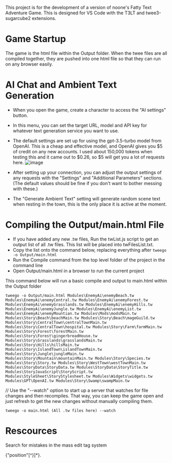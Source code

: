 This project is for the development of a version of noone's Fatty Text Adventure Game. This is designed for VS Code with the T3LT and twee3-sugarcube2 extensions.   

# Game Startup 
The game is the html file within the Output folder. 
When the twee files are all compiled together, they are pushed into one html file so that they can run on any browser easily.  

# AI Chat and Ambient Text Generation
* When you open the game, create a character to access the "AI settings" button.
* In this menu, you can set the target URL, model and API key for whatever text generation service you want to use.
* The default settings are set up for using the gpt-3.5-turbo model from OpenAI. This is a cheap and effective model, and OpenAI gives you $5 of credit on any new accounts. I used about 150,000 tokens when testing this and it came out to $0.26, so $5 will get you a lot of requests here.
![image](https://github.com/FullnRound/ftag-public/assets/156125949/8c3787e0-bd05-4ed1-ab09-d08bc0157ed8)

* After setting up your connection, you can adjust the output settings of any requests with the "Settings" and "Additional Parameters" sections. (The default values should be fine if you don't want to bother messing with these.)
* The "Generate Ambient Text" setting will generate random scene text when resting in the town, this is the only place it is active at the moment.


# Compiling the Output/main.html File
* If you have added any new .tw files, Run the twList.js script to get an output list of all .tw files. This list will be placed into twFilesList.txt.  
* Copy the list onto the command below, replacing everything after ```tweego -o Output/main.html```  
* Run the Compile command from the top level folder of the project in the command line  
* Open Output/main.html in a browser to run the current project  

This command below will run a basic compile and output to main.html within the Output folder  

````tweego -o Output/main.html Modules\EnemyAi\enemyBeach.tw Modules\EnemyAi\enemyCentral.tw Modules\EnemyAi\enemyForest.tw Modules\EnemyAi\enemyGrasslands.tw Modules\EnemyAi\enemyHills.tw Modules\EnemyAi\enemyJungle.tw Modules\EnemyAi\enemyList.tw Modules\EnemyAi\enemyMountian.tw Modules\Mods\modsMain.tw Modules\Story\Beach\beachMain.tw Modules\Story\Beach\mageGuild.tw Modules\Story\CentralTown\centralTownMain.tw Modules\Story\CentralTown\hospital.tw Modules\Story\Farm\farmMain.tw Modules\Story\Forest\forestMain.tw Modules\Story\Forest\gingerbreadHouse.tw Modules\Story\Grasslands\grasslandsMain.tw Modules\Story\Hills\hillsMain.tw Modules\Story\IslandTown\islandTownMain.tw Modules\Story\Jungle\jungleMain.tw Modules\Story\Mountain\mountainMain.tw Modules\Story\Species.tw Modules\Story\Story.tw Modules\Story\WestTown\westTownMain.tw Modules\StoryData\StoryData.tw Modules\StoryData\StoryTitle.tw Modules\StoryJavaScript\StoryScript.tw Modules\StyleSheet\StoryStylesheet.tw Modules\Widgets\widgets.tw Modules\GPT\OpenAI.tw Modules\Story\Swamp\swampMain.tw````  



// Use the "--watch" option to start up a server that watches for file changes and then recompiles. That way, you can keep the game open and just refresh to get the new changes without manually compiling them.  

```tweego -o main.html (All .tw files here) --watch```  

# Rescources

Search for mistakes in the mass edit tag system  

\{"position"[^}]*\}.  


